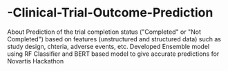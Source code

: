 # -Clinical-Trial-Outcome-Prediction
About Prediction of the trial completion status ("Completed" or "Not Completed") based on features (unstructured and structured data) such as study design, chteria, adverse events, etc. Developed Ensemble model using RF Classifier and BERT based model to give accurate predictions for Novartis Hackathon
